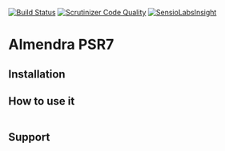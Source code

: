 [![Build Status](https://travis-ci.org/RickyNRoses87/almendra-psr7.svg?branch=master)](https://travis-ci.org/RickyNRoses87/almendra-psr7)
[![Scrutinizer Code Quality](https://scrutinizer-ci.com/g/RickyNRoses87/almendra-psr7/badges/quality-score.png?b=master)](https://scrutinizer-ci.com/g/RickyNRoses87/almendra-psr7/?branch=master)
[![SensioLabsInsight](https://insight.sensiolabs.com/projects/c06d59b6-f4e3-4708-bef5-59ffaab89c41/mini.png)](https://insight.sensiolabs.com/projects/c06d59b6-f4e3-4708-bef5-59ffaab89c41)

# Almendra PSR7

## Installation

## How to use it


```
```


## Support


